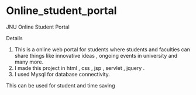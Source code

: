 # Online_student_portal
JNU Online Student Portal

Details
1. This is a online web portal for students where students and faculties can share things like 
innovative ideas , ongoing events in university and many more.
2. I made this project in html , css , jsp , servlet , jquery .
3. I used Mysql for database connectivity.

This can be used for student and time saving 

